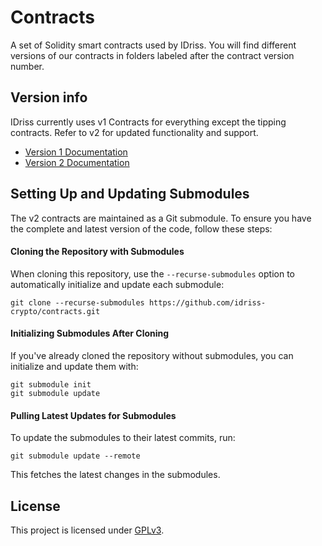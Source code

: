 # Contracts
A set of Solidity smart contracts used by IDriss. You will find different versions of our contracts in folders labeled after the contract version number.

## Version info
IDriss currently uses v1 Contracts for everything except the tipping contracts. 
Refer to v2 for updated functionality and support.

- [Version 1 Documentation](v1/README.md)
- [Version 2 Documentation](v2/README.md)

## Setting Up and Updating Submodules

The v2 contracts are maintained as a Git submodule. 
To ensure you have the complete and latest version of the code, 
follow these steps:

#### Cloning the Repository with Submodules

When cloning this repository, use the `--recurse-submodules` option to 
automatically initialize and update each submodule:
```commandline
git clone --recurse-submodules https://github.com/idriss-crypto/contracts.git
```
#### Initializing Submodules After Cloning
If you've already cloned the repository without submodules, 
you can initialize and update them with:
```commandline
git submodule init
git submodule update
```
#### Pulling Latest Updates for Submodules
To update the submodules to their latest commits, run:
```commandline
git submodule update --remote
```
This fetches the latest changes in the submodules.
## License

This project is licensed under [GPLv3](https://github.com/idriss-crypto/contracts/blob/main/LICENSE).
